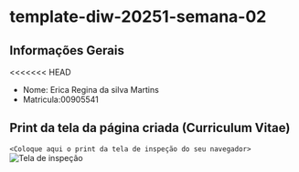 # template-diw-20251-semana-02

## Informações Gerais
<<<<<<< HEAD
- Nome: Erica Regina da silva Martins
- Matricula:00905541

## Print da tela da página criada (Curriculum Vitae)
`<Coloque aqui o print da tela de inspeção do seu navegador>`
![Tela de inspeção](public/print_inspecao.png)
